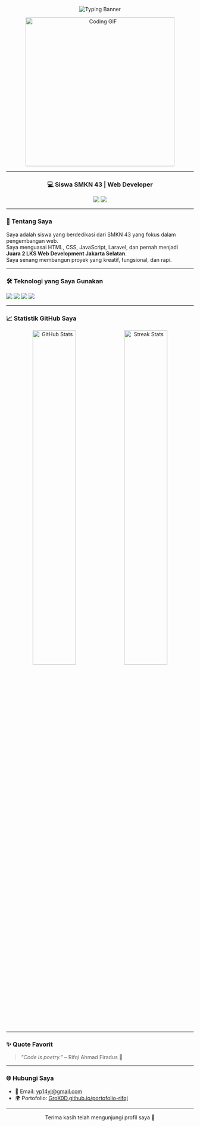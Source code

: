 <!-- Banner Nama -->
<p align="center">
  <img src="https://readme-typing-svg.demolab.com?font=Poppins&weight=500&size=24&pause=1000&color=00FFFF&center=true&vCenter=true&width=435&lines=Halo%2C+saya+Rifqi+Ahmad+Firdaus;Web+Developer+%7C+SMKN+43;Juara+2+LKS+Jakarta+Selatan" alt="Typing Banner" />
</p>

<!-- GIF Animasi -->
<p align="center">
  <img src="https://media.giphy.com/media/qgQUggAC3Pfv687qPC/giphy.gif" alt="Coding GIF" width="400"/>
</p>

---

<h3 align="center">💻 Siswa SMKN 43 | Web Developer</h3>

<p align="center">
  <a href="mailto:yp14yj@gmail.com"><img src="https://img.shields.io/badge/email-%23D14836?style=for-the-badge&logo=gmail&logoColor=white" /></a>
  <a href="https://github.com/GroX0D"><img src="https://img.shields.io/github/followers/GroX0D?style=for-the-badge" /></a>
</p>

---

### 🚀 Tentang Saya

Saya adalah siswa yang berdedikasi dari SMKN 43 yang fokus dalam pengembangan web.  
Saya menguasai HTML, CSS, JavaScript, Laravel, dan pernah menjadi **Juara 2 LKS Web Development Jakarta Selatan**.  
Saya senang membangun proyek yang kreatif, fungsional, dan rapi.

---

### 🛠️ Teknologi yang Saya Gunakan
<p align="left">
  <img src="https://img.shields.io/badge/HTML5-E34F26?style=flat&logo=html5&logoColor=white"/>
  <img src="https://img.shields.io/badge/CSS3-1572B6?style=flat&logo=css3&logoColor=white"/>
  <img src="https://img.shields.io/badge/JavaScript-F7DF1E?style=flat&logo=javascript&logoColor=black"/>
  <img src="https://img.shields.io/badge/Laravel-FF2D20?style=flat&logo=laravel&logoColor=white"/>
</p>

---

### 📈 Statistik GitHub Saya

<p align="center">
  <img src="https://github-readme-stats.vercel.app/api?username=GroX0D&show_icons=true&theme=radical" alt="GitHub Stats" width="48%"/>
  <img src="https://github-readme-streak-stats.herokuapp.com/?user=GroX0D&theme=radical" alt="Streak Stats" width="48%"/>
</p>

---

### ✨ Quote Favorit
> *"Code is poetry."* – Rifqi Ahmad Firadus 💠

---

### 🌐 Hubungi Saya
- 📧 Email: [yp14yj@gmail.com](mailto:yp14yj@gmail.com)
- 🌍 Portofolio: [GroX0D.github.io/portofolio-rifqi](https://GroX0D.github.io/portofolio-rifqi)

---

<p align="center">Terima kasih telah mengunjungi profil saya 💙</p>
